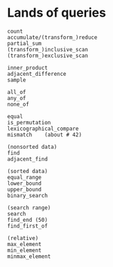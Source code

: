 # Lands of queries
    count
    accumulate/(transform_)reduce
    partial_sum
    (transform_)inclusive_scan
    (transform_)exclusive_scan

    inner_product
    adjacent_difference
    sample

    all_of
    any_of
    none_of

    equal
    is_permutation
    lexicographical_compare
    mismatch    (about # 42)

    (nonsorted data)
    find
    adjacent_find

    (sorted data)
    equal_range
    lower_bound
    upper_bound
    binary_search

    (search range)
    search
    find_end (50)
    find_first_of

    (relative)
    max_element
    min_element
    minmax_element
